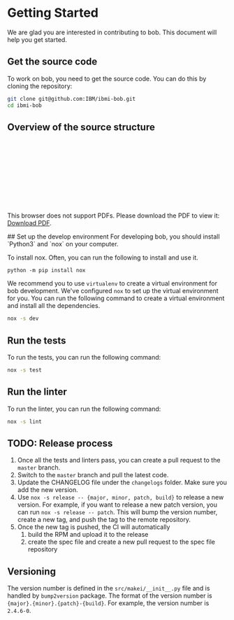 # Getting Started
We are glad you are interested in contributing to bob. This document will help you get started.

## Get the source code

To work on bob, you need to get the source code. You can do this by cloning the repository:

```bash
git clone git@github.com:IBM/ibmi-bob.git
cd ibmi-bob
```

## Overview of the source structure
<object data="http:/ibm.github.io/ibmi-bob/#/contributing/Bob_Details.pdf" type="application/pdf" width="700px" height="700px">
    <embed src="http:/ibm.github.io/ibmi-bob/#/contributing/Bob_Details.pdf">
        <p>This browser does not support PDFs. Please download the PDF to view it: <a href=http:/ibm.github.io/ibmi-bob/#/contributing/Bob_Details.pdf">Download PDF</a>.</p>
    </embed>
</object>
## Set up the develop environment
For developing bob, you should install `Python3` and `nox` on your computer.

To install nox. Often, you can run the following to install and use it.
```base
python -m pip install nox
```

We recommend you to use `virtualenv` to create a virtual environment for bob development.
We've configured `nox` to set up the virtual environment for you. You can run the following
command to create a virtual environment and install all the dependencies.
```bash
nox -s dev
```

## Run the tests
To run the tests, you can run the following command:
```bash
nox -s test
```

## Run the linter
To run the linter, you can run the following command:
```bash
nox -s lint
```

## TODO: Release process
1. Once all the tests and linters pass, you can create a pull request to the `master` branch.
2. Switch to the `master` branch and pull the latest code.
3. Update the CHANGELOG file under the `changelogs` folder. Make sure you add the new version.
4. Use `nox -s release -- {major, minor, patch, build}` to release a new version. For example, 
if you want to release a new patch version, you can run `nox -s release -- patch`. This will bump
the version number, create a new tag, and push the tag to the remote repository.
5. Once the new tag is pushed, the CI will automatically
   1. build the RPM and upload it to the release
   2. create the spec file and create a new pull request to the spec file repository

## Versioning
The version number is defined in the `src/makei/__init__.py` file and is handled by `bump2version` package.
The format of the version number is `{major}.{minor}.{patch}-{build}`. For example, the version number is `2.4.6-0`.